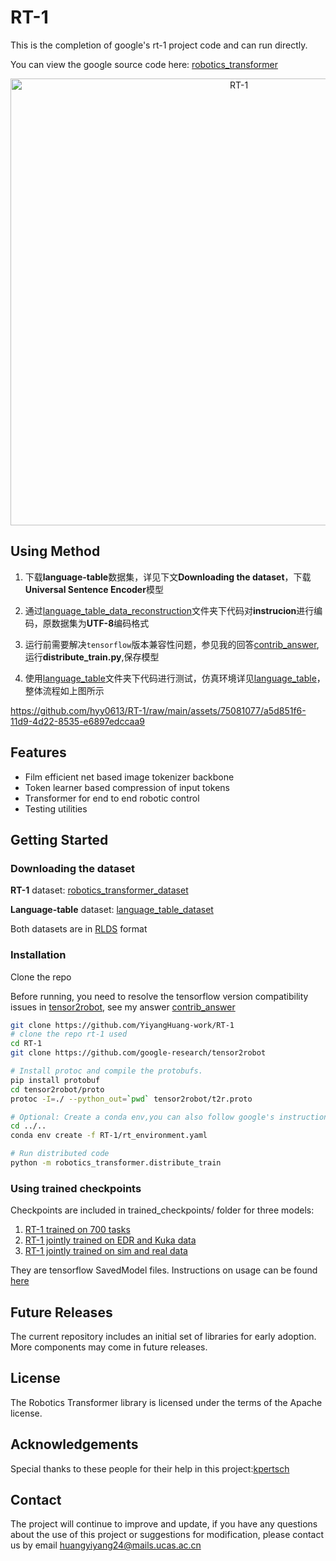 # RT-1
This is the completion of google's rt-1 project code and can run directly.

You can view the google source code here: [robotics_transformer](https://github.com/google-research/robotics_transformer)
<p align="center">
<img width="715" alt="RT-1" src="https://github.com/YiyangHuang-work/RT-1/assets/75081077/14f44158-e264-447f-bfd4-c8dccd03abe2">
</p>

## Using Method

1. 下载**language-table**数据集，详见下文**Downloading the dataset**，下载**Universal Sentence Encoder**模型

2. 通过[language_table_data_reconstruction](https://github.com/YiyangHuang-work/RT-1/tree/main/language_table_data_reconstruction)文件夹下代码对**instrucion**进行编码，原数据集为**UTF-8**编码格式

3. 运行前需要解决`tensorflow`版本兼容性问题，参见我的回答[contrib_answer](https://github.com/google-research/robotics_transformer/issues/1#issuecomment-1673121690),运行**distribute_train.py**,保存模型

4. 使用[language_table](https://github.com/YiyangHuang-work/RT-1/tree/main/language_table)文件夹下代码进行测试，仿真环境详见[language_table](https://github.com/google-research/language-table)，整体流程如上图所示



https://github.com/hyy0613/RT-1/raw/main/assets/75081077/a5d851f6-11d9-4d22-8535-e6897edccaa9


## Features

* Film efficient net based image tokenizer backbone
* Token learner based compression of input tokens
* Transformer for end to end robotic control
* Testing utilities

## Getting Started
### Downloading the dataset
**RT-1** dataset: [robotics_transformer_dataset](https://console.cloud.google.com/storage/browser/gresearch/rt-1-data-release;tab=objects?prefix=&forceOnObjectsSortingFiltering=false)

**Language-table** dataset: [language_table_dataset](https://github.com/google-research/language-table)

Both datasets are in [RLDS](https://arxiv.org/abs/2111.02767) format

### Installation
Clone the repo

Before running, you need to resolve the tensorflow version compatibility issues in [tensor2robot](https://github.com/google-research/tensor2robot), see my answer [contrib_answer](https://github.com/google-research/robotics_transformer/issues/1#issuecomment-1673121690)
```bash
git clone https://github.com/YiyangHuang-work/RT-1
# clone the repo rt-1 used
cd RT-1
git clone https://github.com/google-research/tensor2robot

# Install protoc and compile the protobufs.
pip install protobuf
cd tensor2robot/proto
protoc -I=./ --python_out=`pwd` tensor2robot/t2r.proto

# Optional: Create a conda env,you can also follow google's instructions for configuration
cd ../..
conda env create -f RT-1/rt_environment.yaml

# Run distributed code
python -m robotics_transformer.distribute_train
```
### Using trained checkpoints
Checkpoints are included in trained_checkpoints/ folder for three models:
1. [RT-1 trained on 700 tasks](trained_checkpoints/rt1main)
2. [RT-1 jointly trained on EDR and Kuka data](trained_checkpoints/rt1multirobot)
3. [RT-1 jointly trained on sim and real data](trained_checkpoints/rt1simreal)

They are tensorflow SavedModel files. Instructions on usage can be found [here](https://www.tensorflow.org/guide/saved_model)

## Future Releases

The current repository includes an initial set of libraries for early adoption.
More components may come in future releases.

## License

The Robotics Transformer library is licensed under the terms of the Apache
license.

## Acknowledgements
Special thanks to these people for their help in this project:[kpertsch](https://github.com/kpertsch)
## Contact
The project will continue to improve and update, if you have any questions about the use of this project or suggestions for modification, please contact us by email huangyiyang24@mails.ucas.ac.cn
   
